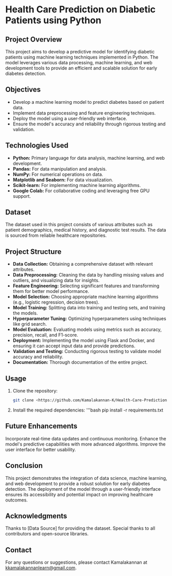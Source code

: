 # Health Care Prediction on Diabetic Patients using Python

## Project Overview
This project aims to develop a predictive model for identifying diabetic patients using machine learning techniques implemented in Python. The model leverages various data processing, machine learning, and web development tools to provide an efficient and scalable solution for early diabetes detection.

## Objectives
- Develop a machine learning model to predict diabetes based on patient data.
- Implement data preprocessing and feature engineering techniques.
- Deploy the model using a user-friendly web interface.
- Ensure the model's accuracy and reliability through rigorous testing and validation.

## Technologies Used
- **Python:** Primary language for data analysis, machine learning, and web development.
- **Pandas:** For data manipulation and analysis.
- **NumPy:** For numerical operations on data.
- **Matplotlib and Seaborn:** For data visualization.
- **Scikit-learn:** For implementing machine learning algorithms.
- **Google Colab:** For collaborative coding and leveraging free GPU support.

## Dataset
The dataset used in this project consists of various attributes such as patient demographics, medical history, and diagnostic test results. The data is sourced from reliable healthcare repositories.

## Project Structure
- **Data Collection:** Obtaining a comprehensive dataset with relevant attributes.
- **Data Preprocessing:** Cleaning the data by handling missing values and outliers, and visualizing data for insights.
- **Feature Engineering:** Selecting significant features and transforming them for better model performance.
- **Model Selection:** Choosing appropriate machine learning algorithms (e.g., logistic regression, decision trees).
- **Model Training:** Splitting data into training and testing sets, and training the models.
- **Hyperparameter Tuning:** Optimizing hyperparameters using techniques like grid search.
- **Model Evaluation:** Evaluating models using metrics such as accuracy, precision, recall, and F1-score.
- **Deployment:** Implementing the model using Flask and Docker, and ensuring it can accept input data and provide predictions.
- **Validation and Testing:** Conducting rigorous testing to validate model accuracy and reliability.
- **Documentation:** Thorough documentation of the entire project.

## Usage
1. Clone the repository:
   ```bash
   git clone <https://github.com/Kamalakannan-K/Health-Care-Prediction-on-Diabetic-Patients>

2. Install the required dependencies:
   '''bash
   pip install -r requirements.txt

## Future Enhancements
Incorporate real-time data updates and continuous monitoring.
Enhance the model's predictive capabilities with more advanced algorithms.
Improve the user interface for better usability.
## Conclusion
This project demonstrates the integration of data science, machine learning, and web development to provide a robust solution for early diabetes detection. The deployment of the model through a user-friendly interface ensures its accessibility and potential impact on improving healthcare outcomes.


## Acknowledgments
Thanks to [Data Source] for providing the dataset.
Special thanks to all contributors and open-source libraries.

## Contact
For any questions or suggestions, please contact Kamalakannan at kkamalakannanlearn@gmail.com.

